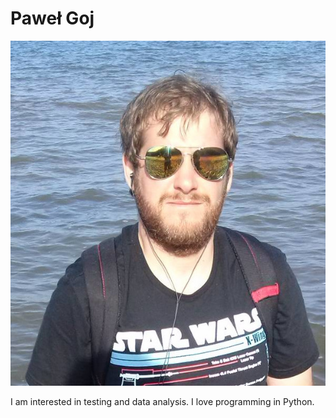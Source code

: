 # Paweł Goj

![<img src="Ja_2.jpg" width="50"/>](Ja_2.jpg "I")

I am interested in testing and data analysis. I love programming in Python.
